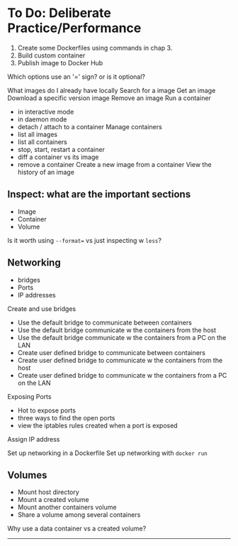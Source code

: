 # To Do: Deliberate Practice/Performance

1. Create some Dockerfiles using commands in chap 3.
1. Build custom container
1. Publish image to Docker Hub

Which options use an '=' sign? or is it optional?


What images do I already have locally
Search for a image
Get an image
Download a specific version image
Remove an image
Run a container
  - in interactive mode
  - in daemon mode
  - detach / attach to a container
Manage containers
  - list all images
  - list all containers 
  - stop, start, restart a container
  - diff a container vs its image
  - remove a container
Create a new image from a container
View the history of an image

## Inspect: what are the important sections
- Image
- Container
- Volume

Is it worth using `--format=` vs just inspecting w `less`?

## Networking
- bridges
- Ports  
- IP addresses  

Create and use bridges
- Use the default bridge to communicate between containers
- Use the default bridge communicate w the containers from the host
- Use the default bridge communicate w the containers from a PC on the LAN
- Create user defined bridge to communicate between containers
- Create user defined bridge to communicate w the containers from the host
- Create user defined bridge to communicate w the containers from a PC on the LAN

Exposing Ports
- Hot to expose ports
- three ways to find the open ports
- view the iptables rules created when a port is exposed

Assign IP address

Set up networking in a Dockerfile
Set up networking with `docker run`

## Volumes
- Mount host directory  
- Mount a created volume  
- Mount another containers volume  
- Share a volume among several containers  

Why use a data container vs a created volume?  

------------------------------------------------------------------------------
